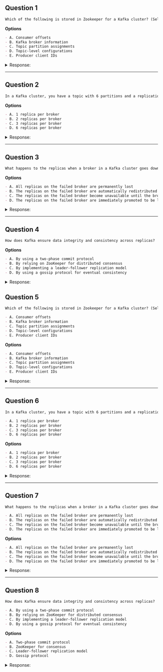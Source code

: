 ## Question 1

```markdown
Which of the following is stored in Zookeeper for a Kafka cluster? (Select two)
```

**Options**

```markdown
- A. Consumer offsets
- B. Kafka broker information
- C. Topic partition assignments
- D. Topic-level configurations
- E. Producer client IDs
```

<details><summary>Response:</summary>

**Answer:** B, D

**Explanation:**

```markdown
In a Kafka cluster, Zookeeper stores:

- B. Kafka broker information: It keeps details about each broker in the cluster.
- D. Topic-level configurations: This includes settings like retention and replication.

Incorrect options:

- A. Consumer offsets are stored in the Kafka topic `__consumer_offsets`.
- C. Partition assignments are handled by the Kafka controller.
- E. Producer client IDs are not stored in Zookeeper.
```

</details>

---

## Question 2

```markdown
In a Kafka cluster, you have a topic with 6 partitions and a replication factor of 3. How many replicas of each partition will be spread across the brokers?
```

**Options**

```markdown
- A. 1 replica per broker
- B. 2 replicas per broker
- C. 3 replicas per broker
- D. 6 replicas per broker
```

<details><summary>Response:</summary>

**Answer:** C

**Explanation:**

```markdown
Each partition has 3 replicas:

- 1 leader + 2 followers.
- For 6 partitions × 3 replicas = 18 replicas total.
- These are spread across brokers for redundancy.

Kafka ensures load balancing but the number of replicas per broker depends on the cluster size.
```

</details>

---

## Question 3

```markdown
What happens to the replicas when a broker in a Kafka cluster goes down?
```

**Options**

```markdown
- A. All replicas on the failed broker are permanently lost
- B. The replicas on the failed broker are automatically redistributed to other brokers
- C. The replicas on the failed broker become unavailable until the broker is restarted
- D. The replicas on the failed broker are immediately promoted to be leaders on other brokers
```

<details><summary>Response:</summary>

**Answer:** C

**Explanation:**

```markdown
When a broker fails:

- C. Its replicas are temporarily unavailable.
- Leader roles are transferred to other in-sync replicas.
- When the broker comes back, it catches up and resumes replica duties.

Kafka ensures availability unless too many replicas are lost.
```

</details>

---

## Question 4

```markdown
How does Kafka ensure data integrity and consistency across replicas?
```

**Options**

```markdown
- A. By using a two-phase commit protocol
- B. By relying on ZooKeeper for distributed consensus
- C. By implementing a leader-follower replication model
- D. By using a gossip protocol for eventual consistency
```

<details><summary>Response:</summary>

**Answer:** C

**Explanation:**

```markdown
Kafka uses:

- C. A leader-follower model for consistency.
  - Leader handles all writes.
  - Followers replicate data.
  - Data is committed once replicated to all in-sync replicas.

Other options are incorrect:
- A. Kafka doesn’t use two-phase commit.
- B. ZooKeeper manages metadata, not replication.
- D. Gossip protocols aren’t used by Kafka.
```

</details>

## Question 5

```markdown
Which of the following is stored in Zookeeper for a Kafka cluster? (Select two)

- A. Consumer offsets
- B. Kafka broker information
- C. Topic partition assignments
- D. Topic-level configurations
- E. Producer client IDs
```

**Options**

```markdown
- A. Consumer offsets
- B. Kafka broker information
- C. Topic partition assignments
- D. Topic-level configurations
- E. Producer client IDs
```

<details><summary>Response:</summary> 

**Answer:** B, D

**Explanation:**

```markdown
Kafka uses ZooKeeper to store metadata such as:

- A. Consumer offsets – ❌ Stored in `__consumer_offsets` topic.
- B. Kafka broker information – ✅ Includes broker registrations and cluster membership.
- C. Topic partition assignments – ❌ Managed by the Kafka controller.
- D. Topic-level configurations – ✅ Includes settings like retention.
- E. Producer client IDs – ❌ Maintained client-side.
```

</details>

---

## Question 6

```markdown
In a Kafka cluster, you have a topic with 6 partitions and a replication factor of 3. How many replicas of each partition will be spread across the brokers?

- A. 1 replica per broker
- B. 2 replicas per broker
- C. 3 replicas per broker
- D. 6 replicas per broker
```

**Options**

```markdown
- A. 1 replica per broker
- B. 2 replicas per broker
- C. 3 replicas per broker
- D. 6 replicas per broker
```

<details><summary>Response:</summary> 

**Answer:** C

**Explanation:**

```markdown
Each partition has 3 replicas:

- A. 1 replica per broker – ❌ Not accurate for replication factor 3.
- B. 2 replicas per broker – ❌ Underreplicated.
- C. 3 replicas per broker – ✅ Each of the 6 partitions has 3 replicas (18 total).
- D. 6 replicas per broker – ❌ Misrepresents Kafka's replication mechanism.
```

</details>

---

## Question 7

```markdown
What happens to the replicas when a broker in a Kafka cluster goes down?

- A. All replicas on the failed broker are permanently lost
- B. The replicas on the failed broker are automatically redistributed to other brokers
- C. The replicas on the failed broker become unavailable until the broker is restarted
- D. The replicas on the failed broker are immediately promoted to be leaders on other brokers
```

**Options**

```markdown
- A. All replicas on the failed broker are permanently lost
- B. The replicas on the failed broker are automatically redistributed to other brokers
- C. The replicas on the failed broker become unavailable until the broker is restarted
- D. The replicas on the failed broker are immediately promoted to be leaders on other brokers
```

<details><summary>Response:</summary> 

**Answer:** C

**Explanation:**

```markdown
When a broker fails:

- A. All replicas on the failed broker are permanently lost – ❌ Data isn't lost.
- B. Automatically redistributed – ❌ Kafka does not automatically move replicas.
- C. Become unavailable until restart – ✅ Correct behavior.
- D. Promoted to leaders – ❌ Only existing in-sync replicas can become leaders.
```

</details>

---

## Question 8

```markdown
How does Kafka ensure data integrity and consistency across replicas?

- A. By using a two-phase commit protocol
- B. By relying on ZooKeeper for distributed consensus
- C. By implementing a leader-follower replication model
- D. By using a gossip protocol for eventual consistency
```

**Options**

```markdown
- A. Two-phase commit protocol
- B. ZooKeeper for consensus
- C. Leader-follower replication model
- D. Gossip protocol
```

<details><summary>Response:</summary> 

**Answer:** C

**Explanation:**

```markdown
Kafka achieves consistency through replication:

- A. Two-phase commit – ❌ Not used for replication integrity.
- B. ZooKeeper for consensus – ❌ Used for metadata, not replication consistency.
- C. Leader-follower model – ✅ Producers write to leader, followers replicate.
- D. Gossip protocol – ❌ Not applicable in Kafka's architecture.
```

</details>
